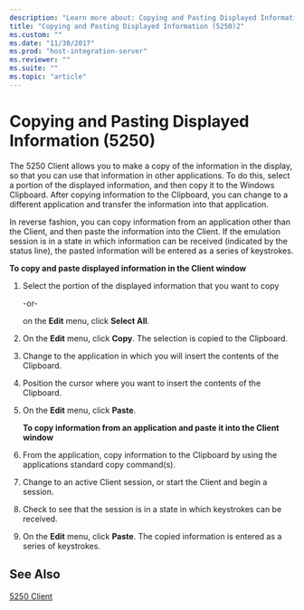 ```yaml
---
description: "Learn more about: Copying and Pasting Displayed Information (5250)"
title: "Copying and Pasting Displayed Information (5250)2"
ms.custom: ""
ms.date: "11/30/2017"
ms.prod: "host-integration-server"
ms.reviewer: ""
ms.suite: ""
ms.topic: "article"
---
```

# Copying and Pasting Displayed Information (5250)
The 5250 Client allows you to make a copy of the information in the display, so that you can use that information in other applications. To do this, select a portion of the displayed information, and then copy it to the Windows Clipboard. After copying information to the Clipboard, you can change to a different application and transfer the information into that application.  
  
 In reverse fashion, you can copy information from an application other than the Client, and then paste the information into the Client. If the emulation session is in a state in which information can be received (indicated by the status line), the pasted information will be entered as a series of keystrokes.  
  
 **To copy and paste displayed information in the Client window**  
  
1. Select the portion of the displayed information that you want to copy  
  
    -or-  
  
    on the **Edit** menu, click **Select All**.  
  
2. On the **Edit** menu, click **Copy**. The selection is copied to the Clipboard.  
  
3. Change to the application in which you will insert the contents of the Clipboard.  
  
4. Position the cursor where you want to insert the contents of the Clipboard.  
  
5. On the **Edit** menu, click **Paste**.  
  
   **To copy information from an application and paste it into the Client window**  
  
6. From the application, copy information to the Clipboard by using the applications standard copy command(s).  
  
7. Change to an active Client session, or start the Client and begin a session.  
  
8. Check to see that the session is in a state in which keystrokes can be received.  
  
9. On the **Edit** menu, click **Paste**. The copied information is entered as a series of keystrokes.  
  
## See Also  
 [5250 Client](../core/5250-client1.md)
